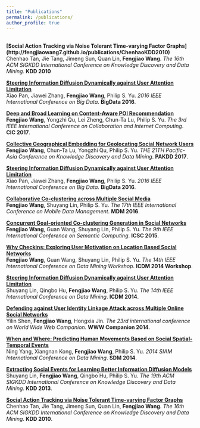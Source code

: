 ```yaml
---
title: "Publications"
permalink: /publications/
author_profile: true
---
```

<br>
<b>[Social Action Tracking via Noise Tolerant Time-varying Factor Graphs](http://fengjiaowang7.github.io/publications/ChenhaoKDD2010)</b> <br> 
Chenhao Tan, Jie Tang, Jimeng Sun, Quan Lin, <b>Fengjiao Wang</b>.
<i>The 16th ACM SIGKDD International Conference on Knowledge Discovery and Data Mining</i>. <b>KDD 2010</b>

<b>[Steering Information Diffusion Dynamically against User Attention Limitation](http://fengjiaowang7.github.io/publications/XiaoBigData2016)</b> <br> 
Xiao Pan, Jiawei Zhang, <b>Fengjiao Wang</b>, Philip S. Yu.
<i>2016 IEEE International Conference on Big Data</i>. <b>BigData 2016</b>.

<b>[Deep and Broad Learning on Content-Aware POI Recommendation](http://fengjiaowang7.github.io/publications/FengjiaoCIC2017)</b> <br> 
<b>Fengjiao Wang</b>, Yongzhi Qu, Lei Zheng, Chun-Ta Lu, Philip S. Yu.
<i>The 3rd IEEE International Conference on Collaboration and Internet Computing</i>. <b>CIC 2017</b>.

<b>[Collective Geographical Embedding for Geolocating Social Network Users](http://fengjiaowang7.github.io/publications/FengjiaoPAKDD2017)</b> <br> 
<b>Fengjiao Wang</b>, Chun-Ta Lu, Yongzhi Qu, Philip S. Yu.
<i>THE 21TH Pacific-Asia Conference on Knowledge Discovery and Data Mining</i>. <b>PAKDD 2017</b>.

<b>[Steering Information Diffusion Dynamically against User Attention Limitation](http://fengjiaowang7.github.io/publications/XiaoBigData2016)</b> <br> 
Xiao Pan, Jiawei Zhang, <b>Fengjiao Wang</b>, Philip S. Yu.
<i>2016 IEEE International Conference on Big Data</i>. <b>BigData 2016</b>.

<b>[Collaborative Co-clustering across Multiple Social Media](http://fengjiaowang7.github.io/publications/FengjiaoMDM2016)</b> <br> 
<b>Fengjiao Wang</b>, Shuyang Lin, Philip S. Yu.
<i>The 17th IEEE International Conference on Mobile Data Management</i>. <b>MDM 2016</b>.

<b>[Concurrent Goal-oriented Co-clustering Generation in Social Networks](http://fengjiaowang7.github.io/publications/FengjiaoICSD2015)</b> <br> 
<b>Fengjiao Wang</b>, Guan Wang, Shuyang Lin, Philip S. Yu.
<i>The 9th IEEE International Conference on Semantic Computing</i>. <b>ICSC 2015</b>.

<b>[Why Checkins: Exploring User Motivation on Location Based Social Networks](http://fengjiaowang7.github.io/publications/FengjiaoICDM2014)</b> <br> 
<b>Fengjiao Wang</b>, Guan Wang, Shuyang Lin, Philip S. Yu.
<i>The 14th IEEE International Conference on Data Mining Workshop</i>. <b>ICDM 2014 Workshop</b>.

<b>[Steering Information Diffusion Dynamically against User Attention Limitation](http://fengjiaowang7.github.io/publications/ShuyangICDM2014)</b> <br> 
Shuyang Lin, Qingbo Hu, <b>Fengjiao Wang</b>, Philip S. Yu.
<i>The 14th IEEE International Conference on Data Mining</i>. <b>ICDM 2014</b>.

<b>[Defending against User Identity Linkage Attack across Multiple Online Social Networks](http://fengjiaowang7.github.io/publications/YilinWWW2014)</b> <br> 
Yilin Shen, <b>Fengjiao Wang</b>, Hongxia Jin.
<i>The 23rd international conference on World Wide Web Companion</i>. <b>WWW Companion 2014</b>.

<b>[When and Where: Predicting Human Movements Based on Social Spatial-Temporal Events](http://fengjiaowang7.github.io/publications/NingSDM2014)</b> <br> 
Ning Yang, Xiangnan Kong, <b>Fengjiao Wang</b>, Philip S. Yu.
<i>2014 SIAM International Conference on Data Mining</i>. <b>SDM 2014</b>.

<b>[Extracting Social Events for Learning Better Information Diffusion Models](http://fengjiaowang7.github.io/publications/ShuyangKDD2013)</b> <br> 
Shuyang Lin, <b>Fengjiao Wang</b>, Qingbo Hu, Philip S. Yu.
<i>The 19th ACM SIGKDD International Conference on Knowledge Discovery and Data Mining</i>. <b>KDD 2013</b>.

<b>[Social Action Tracking via Noise Tolerant Time-varying Factor Graphs](http://fengjiaowang7.github.io/publications/ChenhaoKDD2010)</b> <br> 
Chenhao Tan, Jie Tang, Jimeng Sun, Quan Lin, <b>Fengjiao Wang</b>.
<i>The 16th ACM SIGKDD International Conference on Knowledge Discovery and Data Mining</i>. <b>KDD 2010</b>.


